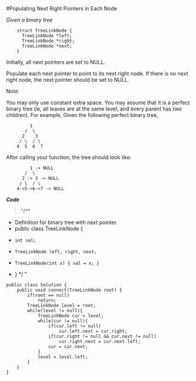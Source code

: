 #Populating Next Right Pointers in Each Node

*Given a binary tree*
```
    struct TreeLinkNode {
      TreeLinkNode *left;
      TreeLinkNode *right;
      TreeLinkNode *next;
    }
```
Initially, all next pointers are set to NULL.

Populate each next pointer to point to its next right node. If there is no next right node, the next pointer should be set to NULL.

Note:

You may only use constant extra space.
You may assume that it is a perfect binary tree (ie, all leaves are at the same level, and every parent has two children).
For example,
Given the following perfect binary tree,
```
         1
       /  \
      2    3
     / \  / \
    4  5  6  7
```
After calling your function, the tree should look like:
```
         1 -> NULL
       /  \
      2 -> 3 -> NULL
     / \  / \
    4->5->6->7 -> NULL
```

**_Code_** 
>"/**
 * Definition for binary tree with next pointer.
 * public class TreeLinkNode {
 *     int val;
 *     TreeLinkNode left, right, next;
 *     TreeLinkNode(int x) { val = x; }
 * }
 */ "
```
public class Solution {
    public void connect(TreeLinkNode root) {
        if(root == null)
            return;
        TreeLinkNode level = root;
        while(level != null){
            TreeLinkNode cur = level;
            while(cur != null){
                if(cur.left != null)
                    cur.left.next = cur.right;
                if(cur.right != null && cur.next != null)
                    cur.right.next = cur.next.left;
                cur = cur.next;
            }
            level = level.left;
        }
    }
}
```
